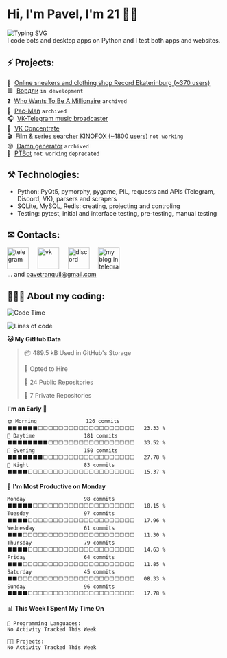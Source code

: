 # Hi, I'm Pavel, I'm 21 👋🏼
![Typing SVG](https://readme-typing-svg.demolab.com?font=GG+Wolfram&duration=2500&pause=700&color=3454D1&width=435&height=28&lines=Shortly+about+me%3A;Python+programmer;ITMO+student;Chat-bots+creator;Desktop+apps+developer;VK+%26+Telegram+beta+tester;...+and+singer%2C+announcer+and+podcaster)  
I code bots and desktop apps on Python and I test both apps and websites.

## ⚡ Projects:

👟&#160; [Online sneakers and clothing shop Record Ekaterinburg (~370 users)](https://t.me/record_ekb_bot) <br>
🟩&#160; [Вордли](https://github.com/snowlue/Wordle) `in development` <br>
❓&#160; [Who Wants To Be A Millionaire](https://github.com/snowlue/WWTBAM) `archived`<br>
👻&#160; [Pac-Man](https://github.com/Marklzzz/Pac-man) `archived`<br>
🎧&#160; [VK-Telegram music broadcaster](https://github.com/snowlue/vk-tg-music-broadcaster) <br>
👀&#160; [VK Concentrate](https://github.com/snowlue/VK-Concentrate) <br>
🎬&#160; [Film & series searcher KINOFOX (~1800 users)](https://vk.me/kinofoxy) `not working` <br>
😡&#160; [Damn generator](https://github.com/snowlue/damn-generator) `archived` <br>
🤖&#160; [PTBot](https://github.com/snowlue/ptbot) `not working` `deprecated`

## ⚒ Technologies:
- Python: PyQt5, pymorphy, pygame, PIL, requests and APIs (Telegram, Discord, VK), parsers and scrapers
- SQLite, MySQL, Redis: creating, projecting and controling
- Testing: pytest, initial and interface testing, pre-testing, manual testing

## ✉ Contacts:
[<img src='https://upload.wikimedia.org/wikipedia/commons/thumb/8/83/Telegram_2019_Logo.svg/768px-Telegram_2019_Logo.svg.png' alt='telegram' height='50'>](https://t.me/snowlue)
&#4448; [<img src='https://user-images.githubusercontent.com/22418658/169043582-878f7c04-1398-4296-9cef-85eb90f77f8f.png' alt='vk' height='50'>](https://vk.me/snowlue)
&#4448; [<img src='https://user-images.githubusercontent.com/22418658/130826704-ea944633-642f-46cc-9236-ffda0ec0ce41.png' alt='discord' height='50'>](https://discord.com/users/550713735686127626)
&#4448; [<img src='https://user-images.githubusercontent.com/22418658/179496632-46fb749c-ef3b-48e4-99a8-a24dfbb9a36f.png' alt='my blog in telegram' height='50'>](https://t.me/pavetranquils) <br>
... and pavetranquil@gmail.com

## 👨🏻‍💻 About my coding:
<!--START_SECTION:waka-->
![Code Time](http://img.shields.io/badge/Code%20Time-856%20hrs%2049%20mins-blue)

![Lines of code](https://img.shields.io/badge/From%20Hello%20World%20I%27ve%20Written-1.0%20million%20lines%20of%20code-blue)

**🐱 My GitHub Data** 

> 📦 489.5 kB Used in GitHub's Storage 
 > 
> 💼 Opted to Hire
 > 
> 📜 24 Public Repositories 
 > 
> 🔑 7 Private Repositories 
 > 
**I'm an Early 🐤** 

```text
🌞 Morning                126 commits         ⬛⬛⬛⬛⬛⬛⬜⬜⬜⬜⬜⬜⬜⬜⬜⬜⬜⬜⬜⬜⬜⬜⬜⬜⬜   23.33 % 
🌆 Daytime                181 commits         ⬛⬛⬛⬛⬛⬛⬛⬛⬜⬜⬜⬜⬜⬜⬜⬜⬜⬜⬜⬜⬜⬜⬜⬜⬜   33.52 % 
🌃 Evening                150 commits         ⬛⬛⬛⬛⬛⬛⬛⬜⬜⬜⬜⬜⬜⬜⬜⬜⬜⬜⬜⬜⬜⬜⬜⬜⬜   27.78 % 
🌙 Night                  83 commits          ⬛⬛⬛⬛⬜⬜⬜⬜⬜⬜⬜⬜⬜⬜⬜⬜⬜⬜⬜⬜⬜⬜⬜⬜⬜   15.37 % 
```
📅 **I'm Most Productive on Monday** 

```text
Monday                   98 commits          ⬛⬛⬛⬛⬛⬜⬜⬜⬜⬜⬜⬜⬜⬜⬜⬜⬜⬜⬜⬜⬜⬜⬜⬜⬜   18.15 % 
Tuesday                  97 commits          ⬛⬛⬛⬛⬜⬜⬜⬜⬜⬜⬜⬜⬜⬜⬜⬜⬜⬜⬜⬜⬜⬜⬜⬜⬜   17.96 % 
Wednesday                61 commits          ⬛⬛⬛⬜⬜⬜⬜⬜⬜⬜⬜⬜⬜⬜⬜⬜⬜⬜⬜⬜⬜⬜⬜⬜⬜   11.30 % 
Thursday                 79 commits          ⬛⬛⬛⬛⬜⬜⬜⬜⬜⬜⬜⬜⬜⬜⬜⬜⬜⬜⬜⬜⬜⬜⬜⬜⬜   14.63 % 
Friday                   64 commits          ⬛⬛⬛⬜⬜⬜⬜⬜⬜⬜⬜⬜⬜⬜⬜⬜⬜⬜⬜⬜⬜⬜⬜⬜⬜   11.85 % 
Saturday                 45 commits          ⬛⬛⬜⬜⬜⬜⬜⬜⬜⬜⬜⬜⬜⬜⬜⬜⬜⬜⬜⬜⬜⬜⬜⬜⬜   08.33 % 
Sunday                   96 commits          ⬛⬛⬛⬛⬜⬜⬜⬜⬜⬜⬜⬜⬜⬜⬜⬜⬜⬜⬜⬜⬜⬜⬜⬜⬜   17.78 % 
```


📊 **This Week I Spent My Time On** 

```text
💬 Programming Languages: 
No Activity Tracked This Week

🐱‍💻 Projects: 
No Activity Tracked This Week
```


<!--END_SECTION:waka-->
